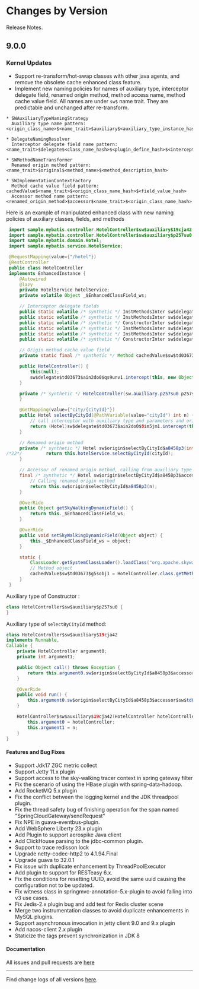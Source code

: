 Changes by Version
==================
Release Notes.

9.0.0
------------------

### Kernel Updates

* Support re-transform/hot-swap classes with other java agents, and remove the obsolete cache enhanced class feature.
* Implement new naming policies for names of auxiliary type, interceptor delegate field, renamed origin method, method
  access name, method cache value field. All names are under `sw$` name trait. They are predictable and unchanged after
  re-transform.

```
* SWAuxiliaryTypeNamingStrategy
  Auxiliary type name pattern: <origin_class_name>$<name_trait>$auxiliary$<auxiliary_type_instance_hash>

* DelegateNamingResolver
  Interceptor delegate field name pattern: <name_trait>$delegate$<class_name_hash>$<plugin_define_hash>$<intercept_point_hash>

* SWMethodNameTransformer
  Renamed origin method pattern: <name_trait>$original$<method_name>$<method_description_hash>

* SWImplementationContextFactory
  Method cache value field pattern: cachedValue$<name_trait>$<origin_class_name_hash>$<field_value_hash>
  Accessor method name pattern:  <renamed_origin_method>$accessor$<name_trait>$<origin_class_name_hash>
```

Here is an example of manipulated enhanced class with new naming policies of auxiliary classes, fields, and methods

```java
 import sample.mybatis.controller.HotelController$sw$auxiliary$19cja42;
 import sample.mybatis.controller.HotelController$sw$auxiliary$p257su0;
 import sample.mybatis.domain.Hotel;
 import sample.mybatis.service.HotelService;

 @RequestMapping(value={"/hotel"})
 @RestController
 public class HotelController
 implements EnhancedInstance {
     @Autowired
     @lazy
     private HotelService hotelService;
     private volatile Object _$EnhancedClassField_ws;

     // Interceptor delegate fields
     public static volatile /* synthetic */ InstMethodsInter sw$delegate$td03673$ain2do0$8im5jm1;
     public static volatile /* synthetic */ InstMethodsInter sw$delegate$td03673$ain2do0$edkmf61;
     public static volatile /* synthetic */ ConstructorInter sw$delegate$td03673$ain2do0$qs9unv1;
     public static volatile /* synthetic */ InstMethodsInter sw$delegate$td03673$fl4lnk1$m3ia3a2;
     public static volatile /* synthetic */ InstMethodsInter sw$delegate$td03673$fl4lnk1$sufrvp1;
     public static volatile /* synthetic */ ConstructorInter sw$delegate$td03673$fl4lnk1$cteu7s1;

     // Origin method cache value field
     private static final /* synthetic */ Method cachedValue$sw$td03673$g5sobj1;

     public HotelController() {
         this(null);
         sw$delegate$td03673$ain2do0$qs9unv1.intercept(this, new Object[0]);
     }

     private /* synthetic */ HotelController(sw.auxiliary.p257su0 p257su02) {
     }

     @GetMapping(value={"city/{cityId}"})
     public Hotel selectByCityId(@PathVariable(value="cityId") int n) {
         // call interceptor with auxiliary type and parameters and origin method object
         return (Hotel)sw$delegate$td03673$ain2do0$8im5jm1.intercept(this, new Object[]{n}, new HotelController$sw$auxiliary$19cja42(this, n), cachedValue$sw$td03673$g5sobj1);
     }

     // Renamed origin method
     private /* synthetic */ Hotel sw$origin$selectByCityId$a8458p3(int cityId) {
/*22*/         return this.hotelService.selectByCityId(cityId);
     }

     // Accessor of renamed origin method, calling from auxiliary type
     final /* synthetic */ Hotel sw$origin$selectByCityId$a8458p3$accessor$sw$td03673(int n) {
         // Calling renamed origin method
         return this.sw$origin$selectByCityId$a8458p3(n);
     }

     @OverRide
     public Object getSkyWalkingDynamicField() {
         return this._$EnhancedClassField_ws;
     }

     @OverRide
     public void setSkyWalkingDynamicField(Object object) {
         this._$EnhancedClassField_ws = object;
     }

     static {
         ClassLoader.getSystemClassLoader().loadClass("org.apache.skywalking.apm.dependencies.net.bytebuddy.dynamic.Nexus").getMethod("initialize", Class.class, Integer.TYPE).invoke(null, HotelController.class, -1072476370);
         // Method object
         cachedValue$sw$td03673$g5sobj1 = HotelController.class.getMethod("selectByCityId", Integer.TYPE);
     }
 }
```

Auxiliary type of Constructor :
```java
class HotelController$sw$auxiliary$p257su0 {
}
```

Auxiliary type of  `selectByCityId` method:
```java
class HotelController$sw$auxiliary$19cja42
implements Runnable,
Callable {
    private HotelController argument0;
    private int argument1;

    public Object call() throws Exception {
        return this.argument0.sw$origin$selectByCityId$a8458p3$accessor$sw$td03673(this.argument1);
    }

    @OverRide
    public void run() {
        this.argument0.sw$origin$selectByCityId$a8458p3$accessor$sw$td03673(this.argument1);
    }

    HotelController$sw$auxiliary$19cja42(HotelController hotelController, int n) {
        this.argument0 = hotelController;
        this.argument1 = n;
    }
}
```

#### Features and Bug Fixes

* Support Jdk17 ZGC metric collect
* Support Jetty 11.x plugin
* Support access to the sky-walking tracer context in spring gateway filter
* Fix the scenario of using the HBase plugin with spring-data-hadoop.
* Add RocketMQ 5.x plugin
* Fix the conflict between the logging kernel and the JDK threadpool plugin.
* Fix the thread safety bug of finishing operation for the span named "SpringCloudGateway/sendRequest"
* Fix NPE in guava-eventbus-plugin.
* Add WebSphere Liberty 23.x plugin
* Add Plugin to support aerospike Java client
* Add ClickHouse parsing to the jdbc-common plugin.
* Support to trace redisson lock
* Upgrade netty-codec-http2 to 4.1.94.Final
* Upgrade guava to 32.0.1
* Fix issue with duplicate enhancement by ThreadPoolExecutor
* Add plugin to support for RESTeasy 6.x.
* Fix the conditions for resetting UUID, avoid the same uuid causing the configuration not to be updated.
* Fix witness class in springmvc-annotation-5.x-plugin to avoid falling into v3 use cases.
* Fix Jedis-2.x plugin bug and add test for Redis cluster scene
* Merge two instrumentation classes to avoid duplicate enhancements in MySQL plugins.
* Support asynchronous invocation in jetty client 9.0 and 9.x plugin
* Add nacos-client 2.x plugin
* Staticize the tags prevent synchronization in JDK 8 

#### Documentation

All issues and pull requests are [here](https://github.com/apache/skywalking/milestone/178?closed=1)

------------------
Find change logs of all versions [here](changes).
